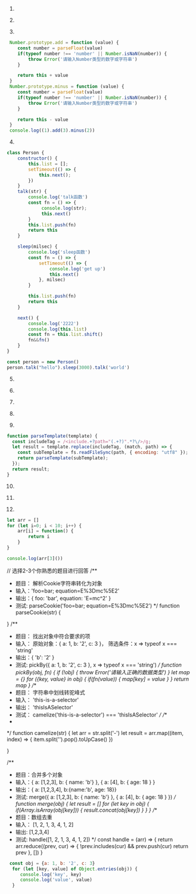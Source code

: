1. 
<!-- 
    用 css 实现如下的多列布局（类似九宫格，右下角为空）效果：
    父元素宽度自适应所在容器宽度，高度由子元素撑开，有不定数量的直接子元素（可以用8个演示），
    每一行排3 个子元素，子元素之间的水平、垂直间距为 10px ，
    子元素的宽度自适应父元素的宽度（(父元素宽度 - 10px * 2) / 3），
    子元素的高度与自身的宽度成正比（比如 2:1 ）
-->
2. 
<!-- 
const p1 = new Promise((resolve, reject) => {
    console.log(1)
    resolve('success')
    setTimeout(() => {
        console.log('2')
        reject('fail')
    })
})

console.log(3)

setTimeout(() => {
  console.log(4)
}, 100)

console.log(5)

setTimeout(() => {
    console.log(6)
})

const p2 = p1.then(res => {
    console.log(res)
    setTimeout(() => {
        console.log(7)
    }, 0)
    return res
}, error => {
    console.log(error)
    return error
})

console.log(p1)
console.log(p2)
console.log(p2 === p1)
 -->
3. 
<!-- 实现 (1).add(3).minus(2) 功能 -->
```js
 Number.prototype.add = function (value) {
    const number = parseFloat(value)
    if(typeof number !== 'number' || Number.isNaN(number)) {
        throw Error('请输入Number类型的数字或字符串')
    }

    return this + value
 }
 Number.prototype.minus = function (value) {
    const number = parseFloat(value)
    if(typeof number !== 'number' || Number.isNaN(number)) {
        throw Error('请输入Number类型的数字或字符串')
    }

    return this - value
 }
 console.log((1).add(3).minus(2))
```
4. 
<!-- 实现一个对象 Task，链式调用
new Task().sleep(3).log(1).sleep(1).sleep(2).log(2) -->
```js
class Person {
    constructor() {
        this.list = [];
        setTimeout(() => {
            this.next();
        })
    }
    talk(str) {
        console.log('talk函数')
        const fn = () => {
             console.log(str);
             this.next()
        }
        this.list.push(fn)
        return this
    }

    sleep(milsec) {
        console.log('sleep函数')
        const fn = () => {
            setTimeout(() => {
                console.log('get up')
                this.next()
            }, milsec)
        }

        this.list.push(fn)
        return this
    }

    next() {
        console.log('2222')
        console.log(this.list)
        const fn = this.list.shift()
        fn&&fn()
    }
}

const person = new Person()
person.talk("hello").sleep(3000).talk('world')
```
5. 
<!-- 
// - 两个栈模拟队列 可以数组来写，数组只能用 push，pop 方法。实现队列的 push\pop

//     1. [1, 2, 3, 4]

//     2. push(5) [1, 2, 3, 4, 5]

//     3. pop() [2, 3, 4, 5]

//     4. pop() [3, 4, 5]

//     5. push(6) [3, 4, 5, 6]
 -->
6. 
<!-- 
    实现一个批量请求函数
    function sendRequests(urls, max, callback) {
    }
    要求：
    urls为请求接口list
    可控制最大并发数，即max
    请求全部结束后，调用callback函数，传入排序好的请求结果list
    备注：
    发请求可以直接使用fetch API
    fetch(url).then()
 -->
7. 
<!-- 
// let asyncPool = [p1, p2, p3, ..p10];
// let asyncNum = 3;
// ret = [r1, r2, r3, ..r10];
// 尽可能利用并发量
 -->
8. 
<!-- 
/* 不使用async await 实现一个函数createFlow,使得以下代码输出方式如下：

// 延迟1s

1

2

// 延迟3s

3

4

*/

const delay = (ms) => new Promise((resolve) => setTimeout(resolve, ms));

const log = console.log

createFlow([

() => delay(1000).then(() => log(1)),

() => log(2),

() => delay(3000).then(() => log(3)),

() => log(4),

])
 -->
9. 
<!-- 
实现一个树状模板嵌套的处理，include标签也会包含一堆html标签以及include标签
let str = '<div><include path="./item.tpl" /></div>'
要求写一个函数，将树状嵌套的子模板都解析好替换

item.tpl 6
<div>6</div>

item.tpl

<include path="./item-sub.tpl" />
item-sub.tpl world

<div><span>hello</span>world</div>
 -->
```js
function parseTemplate(template) {
  const includeTag = /<include.+?path="(.+?)".*?\/>/g;
  let result = template.replace(includeTag, (match, path) => {
    const subTemplate = fs.readFileSync(path, { encoding: "utf8" });
    return parseTemplate(subTemplate);
  });
  return result;
}
```
10. 
<!-- 
岛屿总是被水包围，并且每座岛屿只能由水平方向或竖直方向上相邻的陆地连接形成。
此外，你可以假设该网格的四条边均被水包围。

示例 1:
输入:
11110
11010
11000
00000
输出: 1

示例 2:
输入:
11000
11000
00100
00011
输出: 3
解释: 每座岛屿只能由水平和/或竖直方向上相邻的陆地连接而成。
 -->
11. 
<!-- 
JavaScript 实现找出字符串中第一个没重复的字符

function getOnceChar(str) {
	const map = {};

	for (let i = 0; i < str.length; i++) {
		if (!map[str[i]] && str.indexOf(str[i], i + 1) === -1) {
			return str[i];
		}

		map[str[i]] = true;
	}
}
getOnceChar('aaaabbbcddcerr'); // e
 -->
12. 
```js
let arr = []
for (let i=0; i < 10; i++) {
    arr[i] = function() {
        return i
    }
}

console.log(arr[3]())

```

// 选择2-3个你熟悉的题目进行回答
/**
 * 题目： 解析Cookie字符串转化为对象
 * 输入：'foo=bar; equation=E%3Dmc%5E2'
 * 输出：{ foo: 'bar', equation: 'E=mc^2' }
 * 测试: parseCookie('foo=bar; equation=E%3Dmc%5E2')
 */
function parseCookie(str) {

} 
/**
 * 题目： 找出对象中符合要求的项
 * 输入： 原始对象：{ a: 1, b: '2', c: 3 }， 筛选条件：x => typeof x === 'string'
 * 输出：{ 'b': '2' }
 * 测试: pickBy({ a: 1, b: '2', c: 3 }, x => typeof x === 'string')
 */
function pickBy(obj, fn) {
   if (!obj) {
     throw Error('请输入正确的数据类型')
   }
 let map = {}
  for ({key, value} in obj) {
     if(fn(value)) {
       map[key] = value
     }
  }
 return map
}
/**
 * 题目： 字符串中划线转驼峰式
 * 输入： 'this-is-a-selector'
 * 输出： 'thisIsASelector'
 * 测试： camelize('this-is-a-selector') === 'thisIsASelector'
 */
/**
 * 
 */
function camelize(str) {
    let arr = str.split('-')
  let result =  arr.map((item, index) => {
       item.split('').pop().toUpCase()
   })
  
}

/**
 * 题目：合并多个对象
 * 输入：{ a: [1,2,3], b: { name: 'b'} }, { a: [4], b: { age: 18 } }
 * 输出：{ a: [1,2,3,4], b:{name:'b', age: 18}}
 * 测试: merge({ a: [1,2,3], b: { name: 'b'} }, { a: [4], b: { age: 18 } })
 */
function merge(obj) {
   let result = []
   for (let key in obj) {
      if(Array.isArray(obj[key])) {
        result.concat(obj[key])
      }
   }
}
/**
 * 题目：数组去重
 * 输入： [1, 2, 1, 3, 4, 1, 2]
 * 输出: [1,2,3,4]
 * 测试: handle([1, 2, 1, 3, 4, 1, 2])
 */
const handle = (arr) => {
   return arr.reduce((prev, cur) => {
      !prev.includes(cur) && prev.push(cur)
      return prev
   }, [])
}

```js
 const obj = {a: 1, b: '2', c: 3}
  for (let [key, value] of Object.entries(obj)) {
     console.log('key', key)
     console.log('value', value)
  }
```